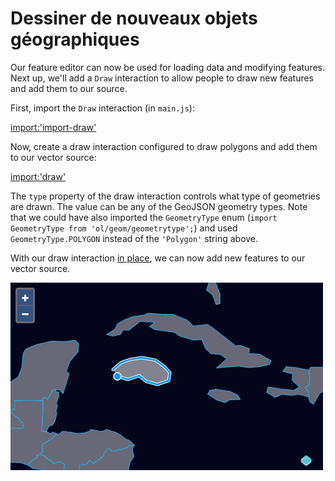 # Dessiner de nouveaux objets géographiques

Our feature editor can now be used for loading data and modifying features.  Next up, we'll add a `Draw` interaction to allow people to draw new features and add them to our source.

First, import the `Draw` interaction (in `main.js`):

[import:'import-draw'](../../../src/en/examples/vector/draw.js)

Now, create a draw interaction configured to draw polygons and add them to our vector source:

[import:'draw'](../../../src/en/examples/vector/draw.js)

The `type` property of the draw interaction controls what type of geometries are drawn.  The value can be any of the GeoJSON geometry types.  Note that we could have also imported the `GeometryType` enum (`import GeometryType from 'ol/geom/geometrytype';`) and used `GeometryType.POLYGON` instead of the `'Polygon'` string above.

With our draw interaction [in place]({{book.workshopUrl}}/), we can now add new features to our vector source.

![A new island nation in the Caribbean](draw.png)
